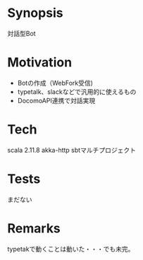 # Synopsis
対話型Bot

# Motivation
* Botの作成（WebFork受信)
* typetalk、slackなどで汎用的に使えるもの
* DocomoAPI連携で対話実現

# Tech
scala 2.11.8
akka-http
sbtマルチプロジェクト

# Tests
まだない

# Remarks
typetakで動くことは動いた・・・でも未完。
